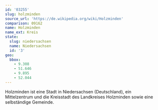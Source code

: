```yaml
---
id: '03255'
slug: holzminden
source_url: 'https://de.wikipedia.org/wiki/Holzminden'
comparison: 09162
name: Holzminden
name_ext: Kreis
state:
  slug: niedersachsen
  name: Niedersachsen
  id: '3'
geo:
  bbox:
    - 9.308
    - 51.646
    - 9.895
    - 52.044
---
```


Holzminden ist eine Stadt in Niedersachsen (Deutschland), ein Mittelzentrum und die Kreisstadt des Landkreises Holzminden sowie eine selbständige Gemeinde.
